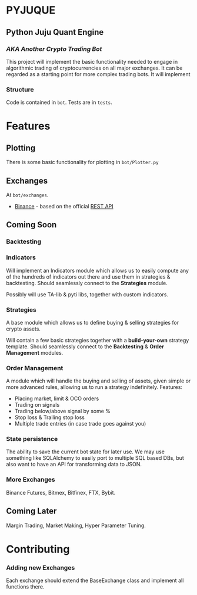 # PYJUQUE
## Python Juju Quant Engine
### *AKA Another Crypto Trading Bot*

This project will implement the basic functionality needed to engage in algorithmic trading of cryptocurrencies on all major exchanges. It can be regarded as a starting point for more complex trading bots. It will implement

### Structure
Code is contained in `bot`. Tests are in `tests`.
# Features
## Plotting
There is some basic functionality for plotting in `bot/Plotter.py`

## Exchanges
At `bot/exchanges`. 

  - [Binance](/bot/exchanges/Binance.py) - based on the official [REST API](https://github.com/binance-exchange/binance-official-api-docs/blob/master/rest-api.md)

## **Coming Soon**

### Backtesting

### Indicators
Will implement an Indicators module which allows us to easily compute any of the hundreds of indicators out there and use them in strategies & backtesting. Should seamlessly connect to the **Strategies** module.

Possibly will use TA-lib & pyti libs, together with custom indicators.

### Strategies
A base module which allows us to define buying & selling strategies for crypto assets.

Will contain a few basic strategies together with a **build-your-own** strategy template. Should seamlessly connect to the **Backtesting** & **Order Management** modules.

### Order Management
A module which will handle the buying and selling of assets, given simple or more advanced rules, allowing us to run a strategy indefinitely. Features:
- Placing market, limit & OCO orders
- Trading on signals
- Trading below/above signal by some %
- Stop loss & Trailing stop loss
- Multiple trade entries (in case trade goes against you)

### State persistence 
The ability to save the current bot state for later use. We may use something like SQLAlchemy to easily port to multiple SQL based DBs, but also want to have an API for transforming data to JSON.

### More Exchanges

Binance Futures, Bitmex, Bitfinex, FTX, Bybit.

## **Coming Later**

Margin Trading, Market Making, Hyper Parameter Tuning.

# Contributing

### Adding new Exchanges
Each exchange should extend the BaseExchange class and implement all functions there. 
